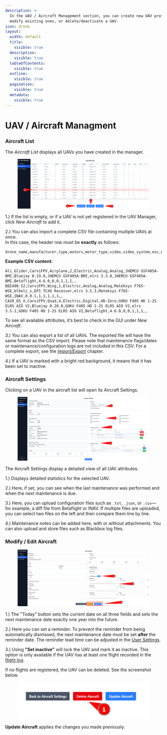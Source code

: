 ```yaml
---
description: >-
  In the UAV / Aircraft Management section, you can create new UAV profiles,
  modify existing ones, or delete/deactivate a UAV.
icon: drone
layout:
  width: default
  title:
    visible: true
  description:
    visible: true
  tableOfContents:
    visible: true
  outline:
    visible: true
  pagination:
    visible: true
  metadata:
    visible: true
---
```


# UAV / Aircraft Managment

### Aircraft List

The _Aircraft List_ displays all UAVs you have created in the manager.

<figure><img src="../.gitbook/assets/aircarftlist.png" alt=""><figcaption></figcaption></figure>

1.) If the list is empty, or if a UAV is not yet registered in the UAV Manager, click _New Aircraft_ to add it.

2.) You can also import a complete CSV file containing multiple UAVs at once.\
In this case, the header row must be **exactly** as follows:

```
drone_name,manufacturer,type,motors,motor_type,video,video_system,esc,esc_firmware,receiver,receiver_firmware,flight_controller,firmware,firmware_version,gps,mag,baro,gyro,acc,registration_number,serial_number
```

**Example CSV content:**

```
Ali_Glider,CarviFPV,Airplane,2,Electric,Analog,Analog,JHEMCU GSF405A-BMI,Bluejay 0.19.0,JHEMCU GSF405A-BMI,elrs 3.3.0,JHEMCU GSF405A-BMI,Betaflight,4.6.0,0,0,1,1,1,,
BEE490_S2,CarviFPV,Wing,1,Electric,Analog,Analog,Mateksys F765-WSE,blheli_s,EP1 TCXO Receiver,elrs 3.5.3,Mateksys F765-WSE,INAV,8.0.1,1,1,1,1,1,,
CA20_85_X,CarviFPV,Quad,4,Electric,Digital,HD-Zero,GOKU F405 HD 1-2S ELRS AIO V2,Bluejay 0.20.0,GOKU F405 HD 1-2S ELRS AIO V2,elrs 3.5.1,GOKU F405 HD 1-2S ELRS AIO V2,Betaflight,4.6.0,0,0,1,1,1,,
```

To see all available attributes, it’s best to check in the GUI under _New Aircraft_.

3.) You can also export a list of all UAVs. The exported file will have the same format as the CSV import. Please note that maintenance flags/dates or maintenance/configuration logs are not included in this CSV. For a complete export, see the [_Import/Export_](integrations.md) chapter.

4.) If a UAV is marked with a bright red background, it means that it has been set to inactive.

### Aircraft Settings

Clicking on a UAV in the aircraft list will open its Aircraft Settings.

<figure><img src="../.gitbook/assets/Aircraft-settings.png" alt=""><figcaption></figcaption></figure>

The Aircraft Settings display a detailed view of all UAV attributes.

1.) Displays detailed statistics for the selected UAV.

2.) Here, if set, you can see when the last maintenance was performed and when the next maintenance is due.

3.) Here, you can upload configuration files such as `.txt`, `.json`, or `.csv`—for example, a diff file from Betaflight or INAV. If multiple files are uploaded, you can select two files on the left and then compare them line by line.

4.) Maintenance notes can be added here, with or without attachments. You can also upload and store files such as Blackbox log files.

### Modify / Edit Aircraft

<figure><img src="../.gitbook/assets/Edit-aircraft.png" alt=""><figcaption></figcaption></figure>

1.) The "Today" button sets the current date on all three fields and sets the next maintenance date exactly one year into the future.

2.)  Here you can set a reminder. To prevent the reminder from being automatically dismissed, the next maintenance date must be set **after** the reminder date. The reminder lead time can be adjusted in the [User Settings](interactive-blocks.md).

3.) Using **"Set inactive"** will lock the UAV and mark it as inactive. This option is only available if the UAV has at least one flight recorded in the [flight log](markdown.md).

If no flights are registered, the UAV can be deleted. See the screenshot below.

<figure><img src="../.gitbook/assets/delete_aircarft.png" alt=""><figcaption></figcaption></figure>

**Update Aircraft** applies the changes you made previously.

